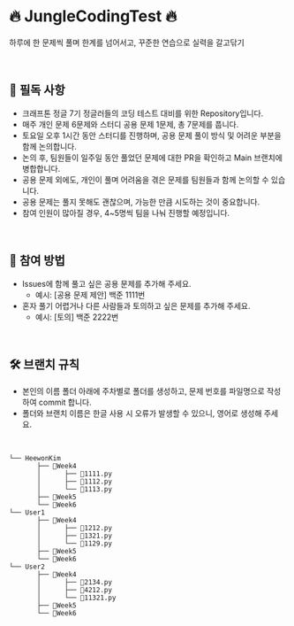 # 🔥 JungleCodingTest 🔥
하루에 한 문제씩 풀며 한계를 넘어서고, 꾸준한 연습으로 실력을 갈고닦기

<br>

## 📘 필독 사항
* 크래프톤 정글 7기 정글러들의 코딩 테스트 대비를 위한 Repository입니다.
* 매주 개인 문제 6문제와 스터디 공용 문제 1문제, 총 7문제를 풉니다.
* 토요일 오후 1시간 동안 스터디를 진행하며, 공용 문제 풀이 방식 및 어려운 부분을 함께 논의합니다.
* 논의 후, 팀원들이 일주일 동안 풀었던 문제에 대한 PR을 확인하고 Main 브랜치에 병합합니다.
* 공용 문제 외에도, 개인이 풀며 어려움을 겪은 문제를 팀원들과 함께 논의할 수 있습니다.
* 공용 문제는 풀지 못해도 괜찮으며, 가능한 만큼 시도하는 것이 중요합니다.
* 참여 인원이 많아질 경우, 4~5명씩 팀을 나눠 진행할 예정입니다.
<br>

## 👥 참여 방법
* Issues에 함께 풀고 싶은 공용 문제를 추가해 주세요.
  * 예시: [공용 문제 제안] 백준 1111번
* 혼자 풀기 어렵거나 다른 사람들과 토의하고 싶은 문제를 추가해 주세요.
  * 예시: [토의] 백준 2222번
<br>

## 🛠 브랜치 규칙
* 본인의 이름 폴더 아래에 주차별로 폴더를 생성하고, 문제 번호를 파일명으로 작성하여 commit 합니다.
* 폴더와 브랜치 이름은 한글 사용 시 오류가 발생할 수 있으니, 영어로 생성해 주세요.
<br>

```
└── HeewonKim
       ├── 📂Week4
       │      ├── 💾1111.py
       │      ├── 💾1112.py
       │      └── 💾1113.py
       ├── 📂Week5
       └── 📂Week6
└── User1
       ├── 📂Week4
       │      ├── 💾1212.py
       │      ├── 💾1321.py
       │      └── 💾1129.py
       ├── 📂Week5
       └── 📂Week6
└── User2
       ├── 📂Week4
       │      ├── 💾2134.py
       │      ├── 💾4212.py
       │      └── 💾11321.py
       ├── 📂Week5
       └── 📂Week6
```


